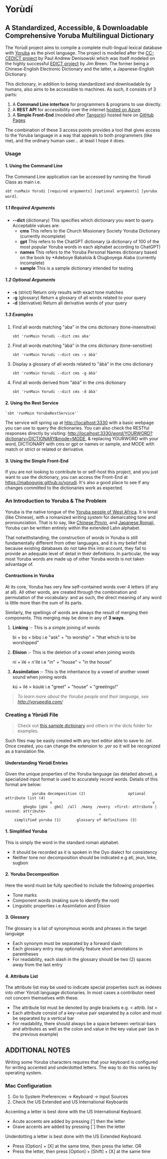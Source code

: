 # Yorùdí

## A Standardized, Accessible, & Downloadable Comprehensive Yoruba Multilingual Dictionary
 
The Yorùdí project aims to compile a complete multi-lingual lexical database
with [Yoruba](http://en.wikipedia.org/wiki/Yoruba_language)  as the pivot language.
The project is modelled after the [CC-CEDICT project](http://cc-cedict.org/wiki/)
by Paul Andrew Denisowski which was itself modeled on the highly successful
[EDICT project](http://www.csse.monash.edu.au/~jwb/edict.html) by Jim Breen. The
former being a Chinese-English Electronic Dictionary and the latter, a Japanese-English
Dictionary.

This dictionary, in addition to being standardized and downloadable by humans, also aims
to be accessible to machines. As such, it consists of 3 parts:

1. A **Command Line interface** for programmers & programs to use directly.
2. A **REST API** for accessibility over the internet [hosted on Azure](https://yorudi.azurewebsites.net/)
3. A **Simple Front-End** (modeled after [Tangorin](https://tangorin.com/)) hosted here on [GitHub Pages](https://mabogunje.github.io/yorudi)

The combination of these 3 access points provides a tool that gives access
to the Yoruba language in a way that appeals to both programmers (like me),
and the ordinary human user... at least I hope it does.

### Usage
 
#### 1. Using the Command Line
 
The Command Line application can be accessed by running the Yorudi Class as main i.e.

`sbt runMain Yorudi [required arguments] [optional arguments] [yoruba word]`.

##### 1.1 Required Arguments

- **--dict** (dictionary) This specifies which dictionary you want to query.
Acceptable values are:
    - **cms** This refers to the Church Missionary Society Yoruba Dictionary (currently incomplete)
    - **gpt** This refers to the ChatGPT dictionary (a dictionary of 100 of the most popular Yoruba words in each alphabet according to ChatGPT)
    - **names** This refers to the Yoruba Personal Names dictionary based on the book by *Adeboye Babalola & Olugboyega Alaba (currently incomplete)
    - **sample** This is a sample dictionary intended for testing

##### 1.2 Optional Arguments

- **-s** (strict) Return only results with exact tone matches
- **-g** (glossary) Return a glossary of all words related to your query
- **-d** (derivative) Return all derivative words of your query

##### 1.3 Examples

1. Find all words matching "aba" in the cms dictionary (tone-insensitive)

    `sbt 'runMain Yorudi --dict cms aba'`

2. Find all words matching "àbà" in the cms dictionary (tone-sensitive)

    `sbt 'runMain Yorudi --dict cms -s àbà'`

3. Display a glossary of all words related to "àbà" in the cms dictionary

    `sbt 'runMain Yorudi --dict cms -g àbà'`

4. Find all words derived from "àbà" in the cms dictionary

    `sbt 'runMain Yorudi --dict cms -d àbà'`

#### 2. Using the Rest Service

    `sbt 'runMain YorubaRestService'`

The service will spring up at <http://localhost:3330> with a basic webpage you can
use to query the dictionaries. You can also check the RESTful responses directly
by visiting: <http://localhost:3330/word/YOURWORD?dictionary=DICTIONARY&mode=MODE>,
& replacing YOURWORD with your word, DICTIONARY with cms or gpt or names or sample, and
MODE with match or strict or related or derivative.

#### 3. Using the Simple Front-End

If you are not looking to contribute to or self-host this project, and you just want
to use the dictionary, you can access the Front-End at <https://mabogunje.github.io/yorudi>.
It's also a good place to see if any changes committed to the dictionaries work as
expected.

### An Introduction to Yoruba & The Problem

Yoruba is the native tongue of the [Yoruba people of West Africa](http://en.wikipedia.org/wiki/Yoruba_people).
It is tonal (like Chinese), with a romanized writing system for demarcating tone
and pronounciation. That is to say, like [Chinese Pinyin](http://en.wikipedia.org/wiki/Pinyin),
and [Japanese Romaji](https://en.wikipedia.org/wiki/Romanization_of_Japanese), Yoruba
can be written entirely within the extended Latin alphabet.

That notwithstanding, the construction of words in Yoruba is still fundamentally
different from other languages, and it is my belief that because existing
databases do not take this into account, they fail to provide an adequate
level of detail in their definitions. In particular, the way most Yoruba
words are made up of other Yoruba words is not taken advantage of.

#### Contractions in Yoruba

At its core, Yoruba has very few self-contained words over 4 letters (if any at all).
All other words, are created through the combination and permutation of the vocabulary:
and as such, the direct meaning of any word is little more than the sum of its parts.

Similarly, the spellings of words are always the result of merging their components.
This merging may be done in any of **3 ways**.

1. **Linking** :- This is a simple joining of words

    bi + bọ = bibọ i.e "ask" + "to worship" = "that which is to be worshipped"

2. **Elision** :- This is the deletion of a vowel when joining words

    ní + ilé = n'ílé i.e "in" + "house" = "in the house"

3. **Assimilation** :- This is the inheritance by a vowel of another vowel sound
when joining words

    kú + ilé = kúulé i.e "greet" + "house" = "greetings!"

> *To learn more about the Yoruba people and their language, see <http://yorupedia.com/>*

### Creating a Yòrúdí File

> Check out [this sample dictionary](https://github.com/mabogunje/yorudi/blob/master/dicts/sample.yor)
and others in the dicts folder for examples.

Such files may be easily created with any text editor able to save to _.txt_.
Once created, you can change the extension to _.yor_ so it will be recognized as
a translation file.

#### Understanding Yòrúdí Entries
 
Given the unique properties of the Yoruba language (as detailed above), a specialized
input format is used to accurately record words. Details of this format are below:

                yoruba decomposition (2)                   optional attribute list (4)
                        v                                             v
            gbogbo [gbó . gbó]  /all  /many  /every  <first: attribute | second: attribute>
               ^                              ^                       
        simplified yoruba (1)       glossary of definitions (3)

#### 1. Simplified Yoruba 

This is simply the word in the standard roman alphabet.

+ It should be recorded as it is spoken in the Oyo dialect for consistency
+ Neither tone nor decomposition should be indicated e.g ati, jeun, loke, sugbon

#### 2. Yoruba Decomposition

Here the word must be fully specified to include the following properties

+ Tone marks
+ Component words (making sure to identify the root)
+ Linguistic properties i.e  Assimilation and Elision

#### 3. Glossary

The glossary is a list of synonymous words and phrases in the target language

+ Each synonym must be separated by a forward slash
+ Each glossary entry may optionally feature short annotations in parentheses
+ For readability, each slash in the glossary should be two (2) spaces away from
the last entry

#### 4. Attribute List

The attribute list may be used to indicate special properties such as indexes
into other Yòrúdí language dictionaries.  In most cases a contributor need not
concern themselves with these.

+ The attribute list must be denoted by angle brackets e.g. < attrib. list >
+ Each attribute consist of a key-value pair separated by a colon and must be
separated by a vertical bar
+ For readability, there should always be a space between vertical-bars and attributes
as well as the colon and value in the key value pair (as in the previous example)
 
## ADDITIONAL NOTES
 
Writing some Yoruba characters requires that your keyboard is configured for writing
accented and underdotted letters. The way to do this varies by operating system.

### Mac Configuration

1. Go to System Preferences -> Keyboard -> Input Sources
2. Check the US Extended and US International Keyboards

Accenting a letter is best done with the US International Keyboard. 

* Acute accents are added by pressing ['] then the letter
* Grave accents are added by pressing [`] then the letter

Underdotting a letter is best done with the US Extended Keyboard.
* Press [Option] + [X] at the same time, then press the letter. 
                      OR
* Press the letter, then press [Option] + [Shift] + [X] at the same time
